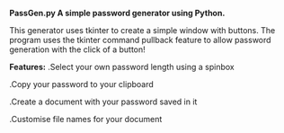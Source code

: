 **PassGen.py
A simple password generator using Python.**

This generator uses tkinter to create a simple window with buttons. The program uses the tkinter command pullback feature to allow password generation with the click of a button!

**Features:**
.Select your own password length using a spinbox

.Copy your password to your clipboard

.Create a document with your password saved in it

.Customise file names for your document

